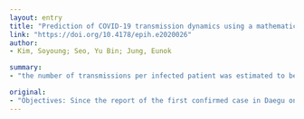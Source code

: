 ```yaml
---
layout: entry
title: "Prediction of COVID-19 transmission dynamics using a mathematical model considering behavior changes"
link: "https://doi.org/10.4178/epih.e2020026"
author:
- Kim, Soyoung; Seo, Yu Bin; Jung, Eunok

summary:
- "the number of transmissions per infected patient was estimated to be about 10 times higher in the Daegu/Gyeongbuk area than the average of nationwide. We modeled the outbreak in the Republic of Korea by applying a mathematical model of transmission that factors in behavioral changes. Since the outbreak is expected to continue until May, nonpharmaceutical interventions that can be sustained over the long term are required. About 13,800 cases will occur nationwide and 11,400 cases in the area until mid-June. The number of confirmed cases per infected patient was 10 times more than the number in the region.. the number."

original:
- "Objectives: Since the report of the first confirmed case in Daegu on February 18, 2020, local transmission of COVID-19 in the Republic of Korea has continued. In this study, we aimed to identify the pattern of local transmission of COVID-19 using mathematical modeling and predict the epidemic size and the timing of the end of the spread. Methods: We modeled the COVID-19 outbreak in the Republic of Korea by applying a mathematical model of transmission that factors in behavioral changes. We used the Korea Centers for Disease Control and Prevention data of daily confirmed cases in the country to estimate the nationwide and Daegu/Gyeongbuk area-specific transmission rates as well as behavioral change parameters using a least-squares method. Results: The number of transmissions per infected patient was estimated to be about 10 times higher in the Daegu/Gyeongbuk area than the average of nationwide. Using these estimated parameters, our models predicts that about 13,800 cases will occur nationwide and 11,400 cases in the Daegu/Gyeongbuk area until mid-June. Conclusions: We mathematically demonstrate that the relatively high per-capita rate of transmission and the low rate of changes in behavior have caused a large-scale transmission of COVID-19 in the Daegu/Gyeongbuk area in the Republic of Korea. Since the outbreak is expected to continue until May, nonpharmaceutical interventions that can be sustained over the long term are required."
---
```


